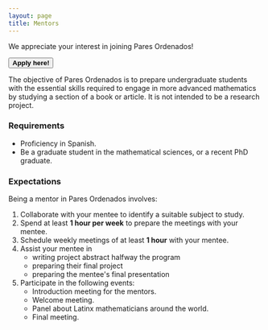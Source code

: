 ```yaml
---
layout: page
title: Mentors
---
```


We appreciate your interest in joining Pares Ordenados!

<span onclick="window.open('https://duke.qualtrics.com/jfe/form/SV_bmfJBPCbPpmuWfI')" style="cursor: pointer">
    <button class="button1"><b>Apply here!</b></button>
</span>

The objective of Pares Ordenados is to prepare undergraduate students with the essential skills required to engage in more advanced mathematics by studying a section of a book or article. It is not intended to be a research project.

### Requirements
- Proficiency in Spanish.
- Be a graduate student in the mathematical sciences, or a recent PhD graduate.

### Expectations
Being a mentor in Pares Ordenados involves:
1. Collaborate with your mentee to identify a suitable subject to study.
2. Spend at least <b>1 hour per week</b> to prepare the meetings with your mentee.
3. Schedule weekly meetings of at least <b>1 hour</b> with your mentee.
4. Assist your mentee in 
    - writing project abstract halfway the program
    - preparing their final project
    - preparing the mentee's final presentation 
5. Participate in the following events:
    - Introduction meeting for the mentors.
    - Welcome meeting.
    - Panel about Latinx mathematicians around the world.
    - Final meeting.
